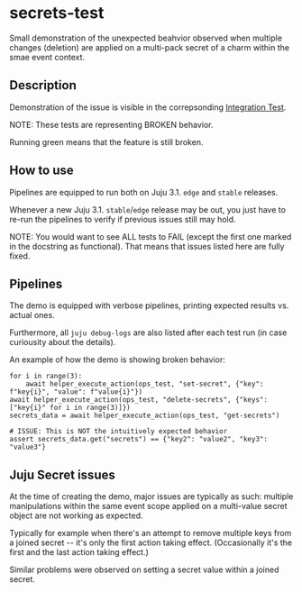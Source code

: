 <!--
Avoid using this README file for information that is maintained or published elsewhere, e.g.:

* metadata.yaml > published on Charmhub
* documentation > published on (or linked to from) Charmhub
* detailed contribution guide > documentation or CONTRIBUTING.md

Use links instead.
-->

# secrets-test

Small demonstration of the unexpected beahvior observed when multiple changes (deletion) are applied on a multi-pack secret of a charm within the smae event context. 


## Description

Demonstration of the issue is visible in the correpsonding [Integration Test](tests/integration/test_charm.py).

NOTE: These tests are representing BROKEN behavior.

Running green means that the feature is still broken.


## How to use

Pipelines are equipped to run both on Juju 3.1. `edge` and `stable` releases.

Whenever a new Juju 3.1. `stable`/`edge` release may be out, you just have to re-run the pipelines to verify if previous issues still may hold.

NOTE: You would want to see ALL tests to FAIL (except the first one marked in the docstring as functional). That means that issues listed here are fully fixed.


## Pipelines

The demo is equipped with verbose pipelines, printing expected results vs. actual ones.

Furthermore, all `juju debug-logs` are also listed after each test run (in case curiousity about the details).

An example of how the demo is showing broken behavior:

```
for i in range(3):
    await helper_execute_action(ops_test, "set-secret", {"key": f"key{i}", "value": f"value{i}"})
await helper_execute_action(ops_test, "delete-secrets", {"keys": ["key{i}" for i in range(3)]})
secrets_data = await helper_execute_action(ops_test, "get-secrets")

# ISSUE: This is NOT the intuitively expected behavior
assert secrets_data.get("secrets") == {"key2": "value2", "key3": "value3"}
```


## Juju Secret issues

At the time of creating the demo, major issues are typically as such:
multiple manipulations within the same event scope applied on a multi-value secret object are not working as expected.

Typically for example when there's an attempt to remove multiple keys from a joined secret -- it's only the first action taking effect.
(Occasionally it's the first and the last action taking effect.)

Similar problems were observed on setting a secret value within a joined secret.
